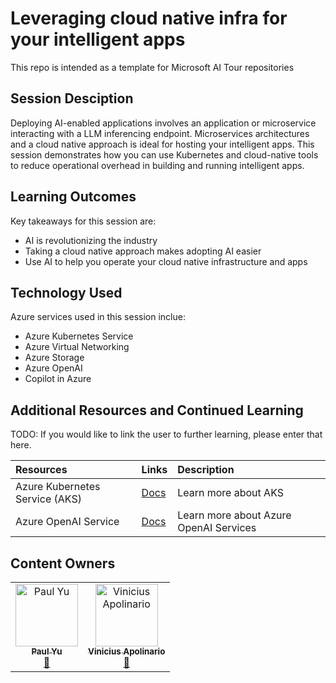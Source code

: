# Leveraging cloud native infra for your intelligent apps

This repo is intended as a template for Microsoft AI Tour repositories

## Session Desciption

Deploying AI-enabled applications involves an application or microservice interacting with a LLM inferencing endpoint. Microservices architectures and a cloud native approach is ideal for hosting your intelligent apps. This session demonstrates how you can use Kubernetes and cloud-native tools to reduce operational overhead in building and running intelligent apps.

## Learning Outcomes

Key takeaways for this session are:

- AI is revolutionizing the industry
- Taking a cloud native approach makes adopting AI easier
- Use AI to help you operate your cloud native infrastructure and apps

## Technology Used
Azure services used in this session inclue:

- Azure Kubernetes Service
- Azure Virtual Networking
- Azure Storage
- Azure OpenAI
- Copilot in Azure

## Additional Resources and Continued Learning
TODO: If you would like to link the user to further learning, please enter that here.

| Resources          | Links                             | Description        |
|:-------------------|:----------------------------------|:-------------------|
| Azure Kubernetes Service (AKS)  | [Docs](https://learn.microsoft.com/azure/aks/) | Learn more about AKS |
| Azure OpenAI Service  | [Docs](https://learn.microsoft.com/azure/ai-services/openai/) | Learn more about Azure OpenAI Services |

## Content Owners

<!-- ALL-CONTRIBUTORS-LIST:START - Do not remove or modify this section -->

<table>
<tr>
    <td align="center"><a href="http://learnanalytics.microsoft.com">
        <img src="https://github.com/pauldotyu.png" width="100px;" alt="Paul Yu
"/><br />
        <sub><b>Paul Yu
</b></sub></a><br />
            <a href="https://github.com/pauldotyu" title="talk">📢</a> 
    </td>
        <td align="center"><a href="http://learnanalytics.microsoft.com">
        <img src="https://github.com/vrapolinario.png" width="100px;" alt="Vinicius Apolinario
"/><br />
        <sub><b>Vinicius Apolinario
</b></sub></a><br />
            <a href="https://github.com/vrapolinario" title="talk">📢</a> 
    </td>
</tr>

</table>

<!-- ALL-CONTRIBUTORS-LIST:END -->

